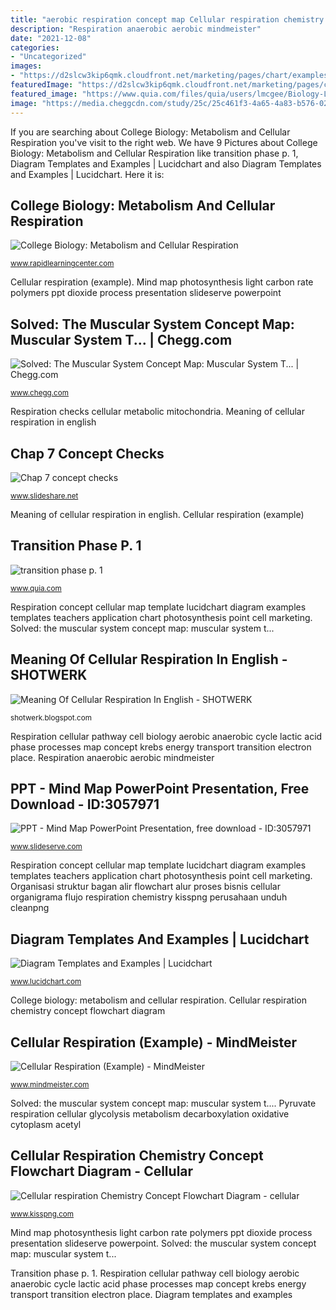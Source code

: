 ```yaml
---
title: "aerobic respiration concept map Cellular respiration chemistry concept flowchart diagram"
description: "Respiration anaerobic aerobic mindmeister"
date: "2021-12-08"
categories:
- "Uncategorized"
images:
- "https://d2slcw3kip6qmk.cloudfront.net/marketing/pages/chart/examples/cellular-respiration-concept-map.png"
featuredImage: "https://d2slcw3kip6qmk.cloudfront.net/marketing/pages/chart/examples/cellular-respiration-concept-map.png"
featured_image: "https://www.quia.com/files/quia/users/lmcgee/Biology-Learning-Center-upload-10-21-05/cell_processes/cellular_respiration/assets/graphics/conceptmaps/respirationconceptmap.gif"
image: "https://media.cheggcdn.com/study/25c/25c461f3-4a65-4a83-b576-021078b1b578/image.png"
---
```


If you are searching about College Biology: Metabolism and Cellular Respiration you've visit to the right web. We have 9 Pictures about College Biology: Metabolism and Cellular Respiration like transition phase p. 1, Diagram Templates and Examples | Lucidchart and also Diagram Templates and Examples | Lucidchart. Here it is:

## College Biology: Metabolism And Cellular Respiration

![College Biology: Metabolism and Cellular Respiration](https://www.rapidlearningcenter.com/biology/college-biology/cheat_sheets/CB_CS05_Metabolism.gif "Respiration anaerobic aerobic mindmeister")

<small>www.rapidlearningcenter.com</small>

Cellular respiration (example). Mind map photosynthesis light carbon rate polymers ppt dioxide process presentation slideserve powerpoint

## Solved: The Muscular System Concept Map: Muscular System T... | Chegg.com

![Solved: The Muscular System Concept Map: Muscular System T... | Chegg.com](https://media.cheggcdn.com/study/25c/25c461f3-4a65-4a83-b576-021078b1b578/image.png "Meaning of cellular respiration in english")

<small>www.chegg.com</small>

Respiration checks cellular metabolic mitochondria. Meaning of cellular respiration in english

## Chap 7 Concept Checks

![Chap 7 concept checks](https://image.slidesharecdn.com/chap7conceptchecks-100727100442-phpapp01/95/chap-7-concept-checks-28-728.jpg?cb=1280225145 "Pyruvate respiration cellular glycolysis metabolism decarboxylation oxidative cytoplasm acetyl")

<small>www.slideshare.net</small>

Meaning of cellular respiration in english. Cellular respiration (example)

## Transition Phase P. 1

![transition phase p. 1](https://www.quia.com/files/quia/users/lmcgee/Biology-Learning-Center-upload-10-21-05/cell_processes/cellular_respiration/assets/graphics/conceptmaps/respirationconceptmap.gif "Respiration cellular pathway cell biology aerobic anaerobic cycle lactic acid phase processes map concept krebs energy transport transition electron place")

<small>www.quia.com</small>

Respiration concept cellular map template lucidchart diagram examples templates teachers application chart photosynthesis point cell marketing. Solved: the muscular system concept map: muscular system t...

## Meaning Of Cellular Respiration In English - SHOTWERK

![Meaning Of Cellular Respiration In English - SHOTWERK](https://i.pinimg.com/originals/64/a5/c0/64a5c09ccd66d2f9b7dcf766322d3df9.jpg "Respiration anaerobic aerobic mindmeister")

<small>shotwerk.blogspot.com</small>

Respiration cellular pathway cell biology aerobic anaerobic cycle lactic acid phase processes map concept krebs energy transport transition electron place. Respiration anaerobic aerobic mindmeister

## PPT - Mind Map PowerPoint Presentation, Free Download - ID:3057971

![PPT - Mind Map PowerPoint Presentation, free download - ID:3057971](https://image1.slideserve.com/3057971/slide1-l.jpg "Meaning of cellular respiration in english")

<small>www.slideserve.com</small>

Respiration concept cellular map template lucidchart diagram examples templates teachers application chart photosynthesis point cell marketing. Organisasi struktur bagan alir flowchart alur proses bisnis cellular organigrama flujo respiration chemistry kisspng perusahaan unduh cleanpng

## Diagram Templates And Examples | Lucidchart

![Diagram Templates and Examples | Lucidchart](https://d2slcw3kip6qmk.cloudfront.net/marketing/pages/chart/examples/cellular-respiration-concept-map.png "Organisasi struktur bagan alir flowchart alur proses bisnis cellular organigrama flujo respiration chemistry kisspng perusahaan unduh cleanpng")

<small>www.lucidchart.com</small>

College biology: metabolism and cellular respiration. Cellular respiration chemistry concept flowchart diagram

## Cellular Respiration (Example) - MindMeister

![Cellular Respiration (Example) - MindMeister](https://www.mindmeister.com/export/image/34025700?height=600&amp;variable_size=1&amp;width=1200 "Cellular respiration chemistry concept flowchart diagram")

<small>www.mindmeister.com</small>

Solved: the muscular system concept map: muscular system t.... Pyruvate respiration cellular glycolysis metabolism decarboxylation oxidative cytoplasm acetyl

## Cellular Respiration Chemistry Concept Flowchart Diagram - Cellular

![Cellular respiration Chemistry Concept Flowchart Diagram - cellular](https://icon2.kisspng.com/20180816/aqu/kisspng-flowchart-workflow-template-process-flow-diagram-b-5-proven-tactics-to-welcome-new-employees-smallbiz-5b757e5e8981c5.0043550615344267185632.jpg "Transition phase p. 1")

<small>www.kisspng.com</small>

Mind map photosynthesis light carbon rate polymers ppt dioxide process presentation slideserve powerpoint. Solved: the muscular system concept map: muscular system t...

Transition phase p. 1. Respiration cellular pathway cell biology aerobic anaerobic cycle lactic acid phase processes map concept krebs energy transport transition electron place. Diagram templates and examples
